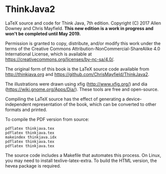 # ThinkJava2
LaTeX source and code for Think Java, 7th edition. Copyright (C) 2017 Allen Downey and Chris Mayfield. **This new edition is a work in progress and won't be completed until May 2019.**

Permission is granted to copy, distribute, and/or modify this work under the terms of the Creative Commons Attribution-NonCommercial-ShareAlike 4.0 International License, which is available at https://creativecommons.org/licenses/by-nc-sa/4.0/.

The original form of this book is the LaTeX source code available from http://thinkjava.org and https://github.com/ChrisMayfield/ThinkJava2.

The illustrations were drawn using xfig (http://www.xfig.org/) and dia (https://wiki.gnome.org/Apps/Dia/). These tools are free and open-source.

Compiling the LaTeX source has the effect of generating a device-independent representation of the book, which can be converted to other formats and printed.

To compile the PDF version from source:

    pdflatex thinkjava.tex
    pdflatex thinkjava.tex
    makeindex thinkjava.idx
    pdflatex thinkjava.tex
    pdflatex thinkjava.tex

The source code includes a Makefile that automates this process. On Linux, you may need to install texlive-latex-extra. To build the HTML version, the hevea package is required.
